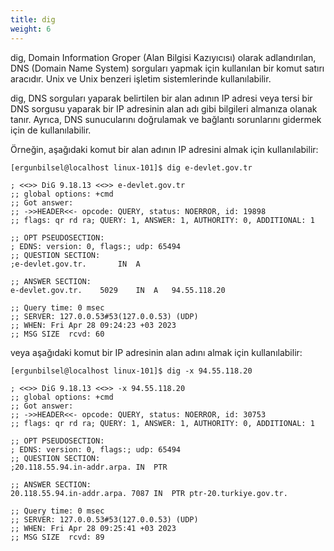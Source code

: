 ```yaml
---
title: dig
weight: 6
---
```


dig, Domain Information Groper (Alan Bilgisi Kazıyıcısı) olarak adlandırılan, DNS (Domain Name System) sorguları yapmak için kullanılan bir komut satırı aracıdır. Unix ve Unix benzeri işletim sistemlerinde kullanılabilir.

dig, DNS sorguları yaparak belirtilen bir alan adının IP adresi veya tersi bir DNS sorgusu yaparak bir IP adresinin alan adı gibi bilgileri almanıza olanak tanır. Ayrıca, DNS sunucularını doğrulamak ve bağlantı sorunlarını gidermek için de kullanılabilir.

Örneğin, aşağıdaki komut bir alan adının IP adresini almak için kullanılabilir:

```tpl
[ergunbilsel@localhost linux-101]$ dig e-devlet.gov.tr

; <<>> DiG 9.18.13 <<>> e-devlet.gov.tr
;; global options: +cmd
;; Got answer:
;; ->>HEADER<<- opcode: QUERY, status: NOERROR, id: 19898
;; flags: qr rd ra; QUERY: 1, ANSWER: 1, AUTHORITY: 0, ADDITIONAL: 1

;; OPT PSEUDOSECTION:
; EDNS: version: 0, flags:; udp: 65494
;; QUESTION SECTION:
;e-devlet.gov.tr.		IN	A

;; ANSWER SECTION:
e-devlet.gov.tr.	5029	IN	A	94.55.118.20

;; Query time: 0 msec
;; SERVER: 127.0.0.53#53(127.0.0.53) (UDP)
;; WHEN: Fri Apr 28 09:24:23 +03 2023
;; MSG SIZE  rcvd: 60
```

veya aşağıdaki komut bir IP adresinin alan adını almak için kullanılabilir:

```tpl
[ergunbilsel@localhost linux-101]$ dig -x 94.55.118.20

; <<>> DiG 9.18.13 <<>> -x 94.55.118.20
;; global options: +cmd
;; Got answer:
;; ->>HEADER<<- opcode: QUERY, status: NOERROR, id: 30753
;; flags: qr rd ra; QUERY: 1, ANSWER: 1, AUTHORITY: 0, ADDITIONAL: 1

;; OPT PSEUDOSECTION:
; EDNS: version: 0, flags:; udp: 65494
;; QUESTION SECTION:
;20.118.55.94.in-addr.arpa.	IN	PTR

;; ANSWER SECTION:
20.118.55.94.in-addr.arpa. 7087	IN	PTR	ptr-20.turkiye.gov.tr.

;; Query time: 0 msec
;; SERVER: 127.0.0.53#53(127.0.0.53) (UDP)
;; WHEN: Fri Apr 28 09:25:41 +03 2023
;; MSG SIZE  rcvd: 89
```

